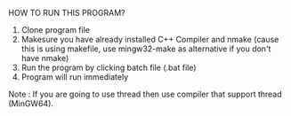 HOW TO RUN THIS PROGRAM?

1. Clone program file
2. Makesure you have already installed C++ Compiler and nmake (cause this is using makefile, use mingw32-make as alternative if you don't have nmake)
3. Run the program by clicking batch file (.bat file)
4. Program will run immediately

Note : If you are going to use thread then use compiler that support thread (MinGW64).